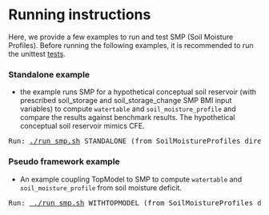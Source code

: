 # Running instructions
Here, we provide a few examples to run and test SMP (Soil Moisture Profiles). Before running the following examples, it is recommended to run the unittest [tests](https://github.com/NOAA-OWP/SoilMoistureProfiles/tree/ajk/doc_update/tests).

### Standalone example
  - the example runs SMP for a hypothetical conceptual soil reservoir (with prescribed soil_storage and soil_storage_change SMP BMI input variables) to compute `watertable` and `soil_moisture_profile` and compare the results against benchmark results. The hypothetical conceptual soil reservoir mimics CFE.
<pre>
Run: <a href="https://github.com/NOAA-OWP/SoilFreezeThaw/blob/ajk/doc_update/run_sft.sh">./run_smp.sh</a> STANDALONE (from SoilMoistureProfiles directory)    
</pre>

### Pseudo framework example
 - An example coupling TopModel to SMP to compute `watertable` and `soil_moisture_profile` from soil moisture deficit.

<pre>
Run: <a href="https://github.com/NOAA-OWP/SoilFreezeThaw/blob/ajk/doc_update/run_sft.sh"> ./run_smp.sh</a> WITHTOPMODEL (from SoilMoistureProfiles directory)    
</pre>

